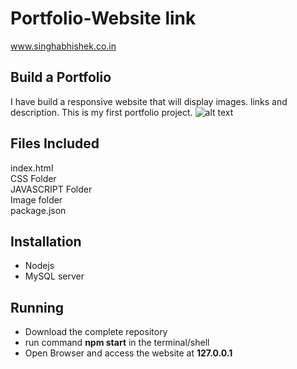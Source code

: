 # Portfolio-Website link
www.singhabhishek.co.in <br>
## Build a Portfolio ##
I have build a responsive website that will display images. links and description. This is my first portfolio project.
![alt text](https://github.com/abhishek99singh/Portfolio-Website/tree/master/Images/SS/home.png)
## Files Included ##
index.html<br>
CSS Folder<br>
JAVASCRIPT Folder<br>
Image folder<br>
package.json

## Installation ##
* Nodejs<br>
* MySQL server

## Running ##
* Download the complete repository<br>
* run command **npm start** in the terminal/shell <br>
* Open Browser and access the website at **127.0.0.1** <br>
